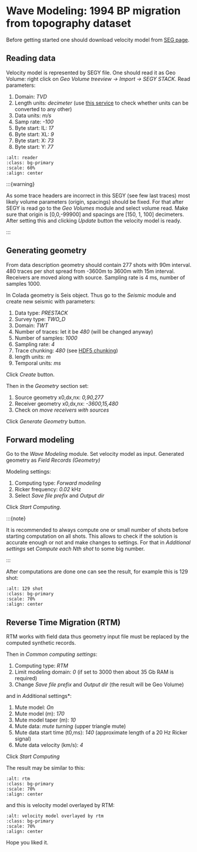 # Wave Modeling: 1994 BP migration from topography dataset

Before getting started one should download velocity model from [SEG page](https://wiki.seg.org/wiki/1994_BP_migration_from_topography).

## Reading data

Velocity model is represented by SEGY file.
One should read it as Geo Volume: right click on *Geo Volume treeview -> Import -> SEGY STACK*.
Read parameters:
1) Domain: *TVD*
2) Length units: *decimeter* (use [this service](https://units.readthedocs.io/en/latest/_static/convert.html) to check whether units can be converted to any other)
3) Data units: *m/s*
4) Samp rate: *-100*
5) Byte start: IL: *17*
5) Byte start: XL: *9*
6) Byte start: X: *73*
7) Byte start: Y: *77*

```{image} reader.png
:alt: reader
:class: bg-primary
:scale: 60%
:align: center
```

:::{warning}

As some trace headers are incorrect in this SEGY (see few last traces) most likely volume parameters (origin, spacings) should be fixed.
For that after SEGY is read go to the *Geo Volumes* module and select volume read.
Make sure that origin is [0,0,-99900] and spacings are [150, 1, 100] decimeters.
After setting this and clicking *Update* button the velocity model is ready.

:::

## Generating geometry

From data description geometry should contain 277 shots with 90m interval.
480 traces per shot spread from -3600m to 3600m with 15m interval.
Receivers are moved along with source.
Sampling rate is 4 ms, number of samples 1000.

In Colada geometry is Seis object.
Thus go to the *Seismic* module and create new seismic with parameters:
1) Data type: *PRESTACK*
2) Survey type: *TWO_D*
3) Domain: *TWT*
4) Number of traces: let it be *480* (will be changed anyway)
5) Number of samples: *1000*
6) Sampling rate: *4*
7) Trace chunking: *480* (see [HDF5 chunking](https://support.hdfgroup.org/HDF5/doc/Advanced/Chunking/))
8) length units: *m*
9) Temporal units: *ms*

Click *Create* button.

Then in the *Geometry* section set:
1) Source geometry x0,dx,nx: *0,90,277*
2) Receiver geometry x0,dx,nx: *-3600,15,480*
3) Check on *move receivers with sources*

Click *Generate Geometry* button.

## Forward modeling

Go to the *Wave Modeling* module.
Set velocity model as input.
Generated geometry as *Field Records (Geometry)*

Modeling settings:
1) Computing type: *Forward modeling*
2) Ricker frequency: *0.02* kHz
3) Select *Save file prefix* and *Output dir*

Click *Start Computing*.

:::{note}

It is recommended to always compute one or small number of shots before starting computation on all shots.
This allows to check if the solution is accurate enough or not and make changes to settings.
For that in *Additional settings* set *Compute each Nth shot* to some big number.

:::

After computations are done one can see the result, for example this is 129 shot:

```{image} shot_129.png
:alt: 129 shot
:class: bg-primary
:scale: 70%
:align: center
```

## Reverse Time Migration (RTM)

RTM works with field data thus geometry input file must be replaced by the computed synthetic records.

Then in *Common computing settings*:
1) Computing type: *RTM*
2) Limit modeling domain: *0* (if set to 3000 then about 35 Gb RAM is required)
3) Change *Save file prefix* and *Output dir* (the result will be Geo Volume)

and in *A*dditional settings*:
1) Mute model: *On*
2) Mute model (m): *170*
3) Mute model taper (m): *10*
4) Mute data: *mute turning* (upper triangle mute)
5) Mute data start time (t0,ms): *140* (approximate length of a 20 Hz Ricker signal)
6) Mute data velocity (km/s): *4*

Click *Start Computing*

The result may be similar to this:

```{image} rtm.png
:alt: rtm
:class: bg-primary
:scale: 70%
:align: center
```

and this is velocity model overlayed by RTM:

```{image} model_overlayed_with_rtm.png
:alt: velocity model overlayed by rtm
:class: bg-primary
:scale: 70%
:align: center
```

Hope you liked it.